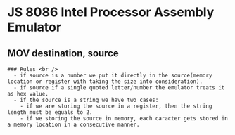# JS 8086 Intel Processor Assembly Emulator

## MOV destination, source <br />
    ### Rules <br />
      - if source is a number we put it directly in the source(memory location or register with taking the size into consideration).
      - if source if a single quoted letter/number the emulator treats it as hex value.
      - if the source is a string we have two cases:
        - if we are storing the source in a register, then the string length must be equals to 2.
        - if we storing the source in memory, each caracter gets stored in a memory location in a consecutive manner.
